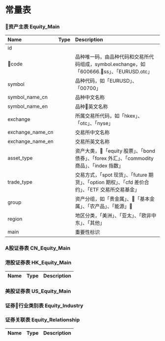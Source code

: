 # 常量表

### 资产主表 Equity_Main

| Name | Type | Description |
| :-- | :-: | :-- |
| id |  |  |
| code |  | 品种唯一码，由品种代码和交易所代码组成，symbol.exchange，如「600666.ss」、「EURUSD.otc」 |
| symbol |  | 品种代码，如「EURUSD」、「00700」 |
| symbol_name_cn |  | 品种中文名称 |
| symbol_name_en |  | 品种英文名称 |
| exchange |  | 所属交易所代码，如「hkex」、「otc」、「nyse」 |
| exchange_name_cn |  | 交易所中文名称 |
| exchange_name_en |  | 交易所英文名称 |
| asset_type |  | 资产大类，「equity 股票」、「bond 债券」、「forex 外汇」、「commodity 商品」、「index 指数」 |
| trade_type |  | 交易方式，「spot 现货」、「future 期货」、「option 期权」、「cfd 差价合约」、「ETF 交易所交易基金」 |
| group |  | 资产分组，如「贵金属」、「基本金属」、「农产品」、「能源」 |
| region |  | 地区分类，「美洲」、「亚太」、「欧非中东」、「其他」 |
| main |  | 重要性标识 |

### A股证券表 CN_Equity_Main


### 港股证券表 HK_Equity_Main

| Name | Type | Description |
| :-- | :-: | :-- |


### 美股证券表 US_Equity_Main


### 证券行业类别表 Equity_Industry


### 证券关联表 Equity_Relationship

| Name | Type | Description |
| :-- | :-: | :-- |

